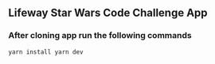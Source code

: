 ## Lifeway Star Wars Code Challenge App

### After cloning app run the following commands

`yarn install yarn dev`